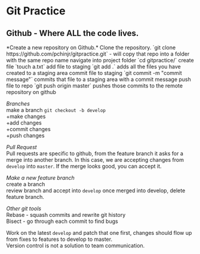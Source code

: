 <h1>Git Practice</h1>

<h2>Github - Where ALL the code lives.</h2>        
*Create a new repository on Github.* 
Clone the repository.  `git clone https://github.com/pchinjr/gitpractice.git` - will copy that repo into a folder with the same repo name  
navigate into project folder `cd gitpractice/`
create file  `touch a.txt`
add file to staging  `git add .` adds all the files you have created to a staging area  
commit file to staging  `git commit -m "commit message"` commits that file to a staging area with a commit message  
push file to repo  `git push origin master` pushes those commits to the remote repository on github

*Branches*  
make a branch `git checkout -b develop`  
+make changes  
+add changes  
+commit changes  
+push changes  

*Pull Request*    
Pull requests are specific to github, from the feature branch it asks for a merge into another branch. In this case, we are accepting changes from `develop` into `master`. If the merge looks good, you can accept it.  

*Make a new feature branch*  
create a branch  
review branch and accept into `develop`
once merged into develop, delete feature branch. 

*Other git tools*  
Rebase - squash commits and rewrite git history  
Bisect - go through each commit to find bugs  

Work on the latest `develop` and patch that one first, changes should flow up from fixes to features to develop to master.  
Version control is not a solution to team communication. 